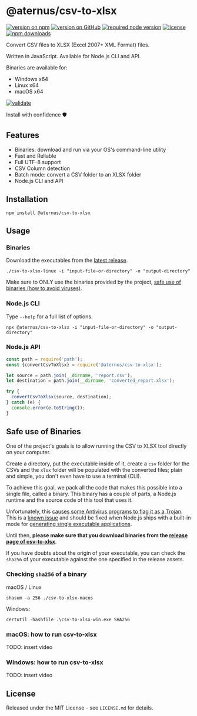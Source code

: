 # @aternus/csv-to-xlsx

[![version on npm](https://img.shields.io/npm/v/@aternus/csv-to-xlsx?logo=npm&color=CB3836)](https://www.npmjs.com/package/@aternus/csv-to-xlsx)
[![version on GitHub](https://img.shields.io/github/v/release/Aternus/csv-to-xlsx?logo=github&sort=semver)](https://github.com/Aternus/csv-to-xlsx/releases)
[![required node version](https://img.shields.io/node/v/@aternus/csv-to-xlsx?logo=nodedotjs)](https://www.npmjs.com/package/@aternus/csv-to-xlsx)
[![license](https://img.shields.io/npm/l/@aternus/csv-to-xlsx)](./LICENSE.md)
[![npm downloads](https://img.shields.io/npm/dm/@aternus/csv-to-xlsx)](https://www.npmjs.com/package/@aternus/csv-to-xlsx)

Convert CSV files to XLSX (Excel 2007+ XML Format) files.

Written in JavaScript. Available for Node.js CLI and API.

Binaries are available for:

- Windows x64
- Linux x64
- macOS x64

[![validate](https://github.com/Aternus/csv-to-xlsx/actions/workflows/validate.yml/badge.svg?branch=master)](https://github.com/Aternus/csv-to-xlsx/actions/workflows/validate.yml)

Install with confidence 🛡️

## Features

- Binaries: download and run via your OS's command-line utility
- Fast and Reliable
- Full UTF-8 support
- CSV Column detection
- Batch mode: convert a CSV folder to an XLSX folder
- Node.js CLI and API

## Installation

```shell
npm install @aternus/csv-to-xlsx
```

## Usage

### Binaries

Download the executables from the
[latest release](https://github.com/Aternus/csv-to-xlsx/releases).

```shell
./csv-to-xlsx-linux -i "input-file-or-directory" -o "output-directory"
```

Make sure to ONLY use the binaries provided by the project,
[safe use of binaries (how to avoid viruses)](#safe-use-of-binaries).

### Node.js CLI

Type `--help` for a full list of options.

```shell
npx @aternus/csv-to-xlsx -i "input-file-or-directory" -o "output-directory"
```

### Node.js API

```javascript
const path = require('path');
const {convertCsvToXlsx} = require('@aternus/csv-to-xlsx');

let source = path.join(__dirname, 'report.csv');
let destination = path.join(__dirname, 'converted_report.xlsx');

try {
  convertCsvToXlsx(source, destination);
} catch (e) {
  console.error(e.toString());
}
```

## Safe use of Binaries

One of the project's goals is to allow running the CSV to XLSX tool directly on
your computer.

Create a directory, put the executable inside of it, create a `csv` folder for
the CSVs and the `xlsx` folder will be populated with the converted files; plain
and simple, you don't even have to use a terminal (CLI).

To achieve this goal, we pack all the code that makes this possible into a
single file, called a binary. This binary has a couple of parts, a Node.js
runtime and the source code of this tool that uses it.

Unfortunately, this
[causes some Antivirus programs to flag it as a Trojan](https://www.virustotal.com/gui/file/d6de800058997cb8dcb74eb4ce6125fb71d3169bbef7400b0e06fd99fd24008a/detection).
This is a [known issue](https://github.com/yao-pkg/pkg/issues/167) and should be
fixed when Node.js ships with a built-in mode for
[generating single executable applications](https://nodejs.org/api/single-executable-applications.html).

Until then, **please make sure that you download binaries from the
[release page of csv-to-xlsx](https://github.com/Aternus/csv-to-xlsx/releases)**.

If you have doubts about the origin of your executable, you can check the
`sha256` of your executable against the one specified in the release assets.

### Checking `sha256` of a binary

macOS / Linux

```shell
shasum -a 256 ./csv-to-xlsx-macos
```

Windows:

```shell
certutil -hashfile .\csv-to-xlsx-win.exe SHA256
```

### macOS: how to run csv-to-xlsx

TODO: insert video

### Windows: how to run csv-to-xlsx

TODO: insert video

## License

Released under the MIT License - see `LICENSE.md` for details.
